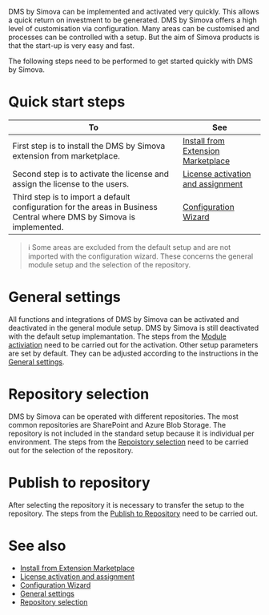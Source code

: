 

DMS by Simova can be implemented and activated very quickly. This allows a quick return on investment to be generated. DMS by Simova offers a high level of customisation via configuration. Many areas can be customised and processes can be controlled with a setup. But the aim of Simova products is that the start-up is very easy and fast. 

The following steps need to be performed to get started quickly with DMS by Simova.

# Quick start steps

| **To** | **See** |
|--|--|
| First step is to install the DMS by Simova extension from marketplace. | [Install from Extension Marketplace](/Setting-up-DMS-by-Simova/Quick-start/Install-from-Extension-Marketplace) |
| Second step is to activate the license and assign the license to the users. | [License activation and assignment](/Setting-up-DMS-by-Simova/Quick-start/License-activation-and-assignment) |
| Third step is to import a default configuration for the areas in Business Central where DMS by Simova is implemented. | [Configuration Wizard](/Setting-up-DMS-by-Simova/Quick-start/Configuration-Wizard) |

> :information_source: Some areas are excluded from the default setup and are not imported with the configuration wizard. These concerns the general module setup and the selection of the repository.

# General settings
All functions and integrations of DMS by Simova can be activated and deactivated in the general module setup. DMS by Simova is still deactivated with the default setup implemantation. The steps from the [Module activiation](/Setting-up-DMS-by-Simova/General-settings/Module-activation) need to be carried out for the activation. Other setup parameters are set by default. They can be adjusted according to the instructions in the [General settings](/Setting-up-DMS-by-Simova/General-settings).

# Repository selection
DMS by Simova can be operated with different repositories. The most common repositories are SharePoint and Azure Blob Storage. The repository is not included in the standard setup because it is individual per environment. The steps from the [Repoistory selection](/Setting-up-DMS-by-Simova/General-settings/Repository-selection) need to be carried out for the selection of the repository.

# Publish to repository
After selecting the repository it is necessary to transfer the setup to the repository. The steps from the [Publish to Repository](/Setting-up-DMS-by-Simova/General-settings/Publish-to-Repository) need to be carried out.

# See also
- [Install from Extension Marketplace](/Setting-up-DMS-by-Simova/Quick-start/Install-from-Extension-Marketplace)
- [License activation and assignment](/Setting-up-DMS-by-Simova/Quick-start/License-activation-and-assignment)
- [Configuration Wizard](/Setting-up-DMS-by-Simova/Quick-start/Configuration-Wizard)
- [General settings](/Setting-up-DMS-by-Simova/General-settings)
- [Repository selection](/Setting-up-DMS-by-Simova/General-settings/Repository-selection)